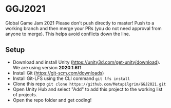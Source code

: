 # GGJ2021
Global Game Jam 2021
Please don't push directly to master! Push to a working branch and then merge your PRs (you do not need approval from anyone to merge). This helps avoid conflicts down the line.

## Setup
* Download and install Unity (https://unity3d.com/get-unity/download). We are using version **2020.1.6f1**
* Install Git (https://git-scm.com/downloads)
* Install Git-LFS using the CLI command `git lfs install`
* Clone this repo `git clone https://github.com/Metapilgrim/GGJ2021.git`
* Open Unity Hub and select "Add" to add this project to the working list of projects. 
* Open the repo folder and get coding!
